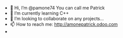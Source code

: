 - 👋 Hi, I’m @pamone74 You can call me Patrick
- 🌱 I’m currently learning  C++ 
- 💞️ I’m looking to collaborate on any projects...
- 📫 How to reach me: http://amonepatrick.odoo.com
- 

<!---
pamone74/pamone74 is a ✨ special ✨ repository because its `README.md` (this file) appears on your GitHub profile.
You can click the Preview link to take a look at your changes.
--->
